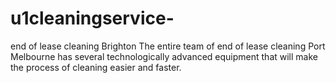 # u1cleaningservice-
end of lease cleaning Brighton
The entire team of end of lease cleaning Port Melbourne has several technologically advanced equipment that will make the process of cleaning easier and faster.
